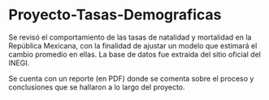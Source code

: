 # Proyecto-Tasas-Demograficas
Se revisó el comportamiento de las tasas de natalidad y mortalidad en la República Mexicana, con la finalidad de ajustar un modelo que estimará el cambio promedio en ellas. La base de datos fue extraída del sitio oficial del INEGI.

Se cuenta con un reporte (en PDF) donde se comenta sobre el proceso y conclusiones que se hallaron a lo largo del proyecto.
